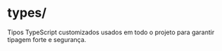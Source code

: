 # types/

Tipos TypeScript customizados usados em todo o projeto para garantir tipagem forte e segurança.
